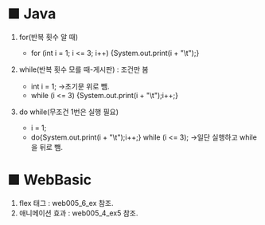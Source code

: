 # ■ Java

1. for(반복 횟수 알 때)
    - for (int i = 1; i <= 3; i++) {System.out.print(i + "\t");}

2. while(반복 횟수 모를 때-게시판) : 조건만 봄
    - int i = 1; ->초기문 위로 뺌.
	- while (i <= 3) {System.out.print(i + "\t");i++;}

		
3. do while(무조건 1번은 실행 필요)
	- i = 1;
	- do{System.out.print(i + "\t");i++;} while (i <= 3); ->일단 실행하고 while을 뒤로 뺌.





# ■ WebBasic

1. flex 태그 :  web005_6_ex 참조.
2. 애니메이션 효과 : web005_4_ex5 참조.